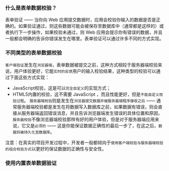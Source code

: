 ### 什么是表单数据校验？
表单验证 —— 当你向 Web 应用提交数据时，应用会校验你输入的数据是否是正确的。如果验证通过，则这些数据可能会被保存至数据库中（通常都是这样的）或者执行下一步操作，如果校验未通过，则 Web 应用会提示你有错误的数据，并且一般都会明确的告诉你错误发生在哪里。表单验证可以通过许多不同的方式实现。
### 不同类型的表单数据校验
`客户端验证`发生在`浏览器端`，表单数据被提交之前，这种方式相较于服务器端校验来说，用户体验更好，它能`实时的反馈`用户的输入校验结果，这种类型的校验可以通过下面这些方式实现：
- JavaScript校验，这是可以`完全自定义`的实现方式；
- HTML5内置的校验，这不需要 JavaScript ，而且性能更好，但是`不能自定义校验过程`。
`服务器端校验`则是发生在`浏览器提交数据并被服务器端程序接收之后` —— 通常服务器端校验都是发生在将数据写入数据库之前，如果数据有错误，则会直接从服务器端返回错误消息，并且告诉浏览器端发生错误的具体位置和原因，`服务器校验`不像浏览器端校验那样有好的用户体验，但是对于服务器端应用来说，它又是`必须的` —— 这是你能保证数据正确性的最后一步了，在这之后，`数据将被持久化至数据库`。

注意：在真实的项目开发过程中，开发者一般都倾向于`使用客户端校验与服务器端校验的组合校验方式`以更好的保证数据的正确性与安全性。

### 使用内置表单数据验证
